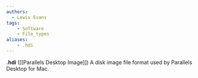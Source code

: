```yaml
---
authors:
  - Lewis Evans
tags:
    - Software
    - File_types
aliases:
    - .hdi
---
```

**.hdi** ([[Parallels Desktop Image]]) A disk image file format used by Parallels Desktop for Mac.
